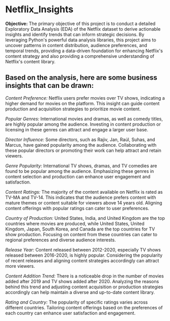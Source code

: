 # Netflix_Insights
**Objective:** The primary objective of this project is to conduct a detailed Exploratory Data Analysis (EDA) of the Netflix dataset to derive actionable insights and identify trends that can inform strategic decisions. By leveraging Python's powerful data analysis libraries, this project aims to uncover patterns in content distribution, audience preferences, and temporal trends, providing a data-driven foundation for enhancing Netflix's content strategy and also providing a comprehensive understanding of Netflix's content library.

## Based on the analysis, here are some business insights that can be drawn:
*Content Preference:* Netflix users prefer movies over TV shows, indicating a higher demand for movies on the platform. This insight can guide content production and acquisition strategies to prioritize movie content.

*Popular Genres:* International movies and dramas, as well as comedy titles, are highly popular among the audience. Investing in content production or licensing in these genres can attract and engage a larger user base.

*Director Influence:* Some directors, such as Rajiv, Jan, Raúl, Suhas, and Marcus, have gained popularity among the audience. Collaborating with these popular directors or promoting their work can help attract and retain viewers.

*Genre Popularity:* International TV shows, dramas, and TV comedies are found to be popular among the audience. Emphasizing these genres in content selection and production can enhance user engagement and satisfaction.

*Content Ratings:* The majority of the content available on Netflix is rated as TV-MA and TV-14. This indicates that the audience prefers content with mature themes or content suitable for viewers above 14 years old. Aligning content offerings with popular ratings can cater to user preferences.

*Country of Production:* United States, India, and United Kingdom are the top countries where movies are produced, while United States, United Kingdom, Japan, South Korea, and Canada are the top countries for TV show production. Focusing on content from these countries can cater to regional preferences and diverse audience interests.

*Release Year:* Content released between 2012-2020, especially TV shows released between 2016-2020, is highly popular. Considering the popularity of recent releases and aligning content strategies accordingly can attract more viewers.

*Content Addition Trend:* There is a noticeable drop in the number of movies added after 2019 and TV shows added after 2020. Analyzing the reasons behind this trend and adjusting content acquisition or production strategies accordingly can help maintain a diverse and up-to-date content library.

*Rating and Country:* The popularity of specific ratings varies across different countries. Tailoring content offerings based on the preferences of each country can enhance user satisfaction and engagement.
